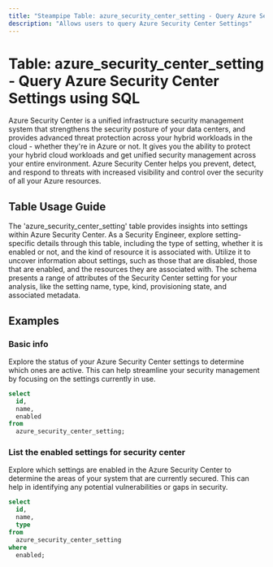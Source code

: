 ```yaml
---
title: "Steampipe Table: azure_security_center_setting - Query Azure Security Center Settings using SQL"
description: "Allows users to query Azure Security Center Settings"
---
```


# Table: azure_security_center_setting - Query Azure Security Center Settings using SQL

Azure Security Center is a unified infrastructure security management system that strengthens the security posture of your data centers, and provides advanced threat protection across your hybrid workloads in the cloud - whether they're in Azure or not. It gives you the ability to protect your hybrid cloud workloads and get unified security management across your entire environment. Azure Security Center helps you prevent, detect, and respond to threats with increased visibility and control over the security of all your Azure resources.

## Table Usage Guide

The 'azure_security_center_setting' table provides insights into settings within Azure Security Center. As a Security Engineer, explore setting-specific details through this table, including the type of setting, whether it is enabled or not, and the kind of resource it is associated with. Utilize it to uncover information about settings, such as those that are disabled, those that are enabled, and the resources they are associated with. The schema presents a range of attributes of the Security Center setting for your analysis, like the setting name, type, kind, provisioning state, and associated metadata.

## Examples

### Basic info
Explore the status of your Azure Security Center settings to determine which ones are active. This can help streamline your security management by focusing on the settings currently in use.

```sql
select
  id,
  name,
  enabled
from
  azure_security_center_setting;
```

### List the enabled settings for security center
Explore which settings are enabled in the Azure Security Center to determine the areas of your system that are currently secured. This can help in identifying any potential vulnerabilities or gaps in security.

```sql
select
  id,
  name,
  type
from
  azure_security_center_setting
where
  enabled;
```
